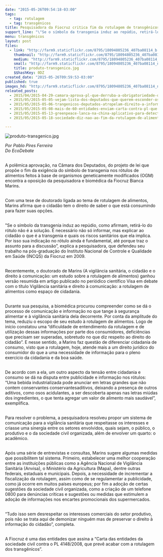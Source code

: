 ```yaml
---
date: "2015-05-26T09:54:18-03:00"
tags:
  - tag: rotulagem
  - tag: transgênicos
title: Pesquisadora da Fiocruz critica fim da rotulagem de transgênicos
support_line: "\"Se o símbolo da transgenia induz ao repúdio, retirá-lo do rótulo não é a solução. É necessário não só informar, mas explicar ao cidadão o que é a transgenia e quais os riscos sanitários que ela implica\", afirma a pesquisadora."
menu: transgênicos
layout: post
files:
  - link: "http://farm9.staticflickr.com/8795/18094805236_407ba08114_b.jpg"
    thumbnail: "http://farm9.staticflickr.com/8795/18094805236_407ba08114_t.jpg"
    medium: "http://farm9.staticflickr.com/8795/18094805236_407ba08114_z.jpg"
    small: "http://farm9.staticflickr.com/8795/18094805236_407ba08114_n.jpg"
    title: produto-transgenico.jpg
    $$hashKey: 0DZ
created_date: "2015-05-26T09:59:53-03:00"
published: true
images_hd: "http://farm9.staticflickr.com/8795/18094805236_407ba08114_n.jpg"
releated_posts:
  - 2015/04/2015-04-29-camara-aprova-pl-que-derruba-a-obrigatoriedade-da-rotulagem-de-alimentos-transgenicos.md
  - 2015/05/2015-05-05-vejam-lista-dos-deputados-que-querem-esconder-os-transgenicos-do-brasileiro.md
  - 2015/05/2015-05-06-trangenicos-deputados-atropelam-direito-a-informacao.md
  - 2015/05/2015-05-08-mais-de-60-entidades-enviam-carta-contra-pl-que-acaba-com-rotulagem-de-transgenicos.md
  - 2015/05/2015-05-13-greenpeace-lanca-na-china-aplicativo-para-detectar-alimentos-transgenicos.md
  - 2015/05/2015-05-18-sociedade-diz-nao-ao-fim-da-rotulagem-de-alimentos-transgenicos.md

---
```

<p><img alt="produto-transgenico.jpg" src="http://farm9.staticflickr.com/8795/18094805236_407ba08114_b.jpg" /></p>

<p><em>Por Pablo Pires Ferreira<br />
Do EcoDebate</em></p>

<p><br />
A pol&ecirc;mica aprova&ccedil;&atilde;o, na C&acirc;mara dos Deputados, do projeto de lei que prop&otilde;e o fim da exig&ecirc;ncia do s&iacute;mbolo de transgenia nos r&oacute;tulos de alimentos feitos &agrave; base de organismos geneticamente modificados (OGM) encontra a oposi&ccedil;&atilde;o da pesquisadora e biom&eacute;dica da Fiocruz Bianca Marins.</p>

<p><br />
Com uma tese de doutorado ligada ao tema de rotulagem de alimentos, Marins afirma que o cidad&atilde;o tem o direito de saber o que est&aacute; consumindo para fazer suas op&ccedil;&otilde;es.</p>

<p><br />
&quot;Se o s&iacute;mbolo da transgenia induz ao rep&uacute;dio, como afirmam, retir&aacute;-lo do r&oacute;tulo n&atilde;o &eacute; a solu&ccedil;&atilde;o. &Eacute; necess&aacute;rio n&atilde;o s&oacute; informar, mas explicar ao cidad&atilde;o o que &eacute; a transgenia e quais os riscos sanit&aacute;rios que ela implica. Por isso sua indica&ccedil;&atilde;o no r&oacute;tulo ainda &eacute; fundamental, at&eacute; porque traz o assunto para a discuss&atilde;o&rdquo;, explica a pesquisadora, que defendeu seu trabalho na p&oacute;s-gradua&ccedil;&atilde;o do Instituto Nacional de Controle e Qualidade em Sa&uacute;de (INCQS) da Fiocruz em 2009.</p>

<p><br />
Recentemente, o doutorado de Marins (A vigil&acirc;ncia sanit&aacute;ria, o cidad&atilde;o e o direito &agrave; comunica&ccedil;&atilde;o: um estudo sobre a rotulagem de alimentos) ganhou vers&atilde;o resumida em artigo publicado no peri&oacute;dico cient&iacute;fico Visa em debate com o t&iacute;tulo Vigil&acirc;ncia sanit&aacute;ria e direito &agrave; comunica&ccedil;&atilde;o: a rotulagem de alimentos como espa&ccedil;o de cidadania.</p>

<p><br />
Durante sua pesquisa, a biom&eacute;dica procurou compreender como se d&aacute; o processo de comunica&ccedil;&atilde;o e informa&ccedil;&atilde;o no que tange &agrave; seguran&ccedil;a alimentar e &agrave; vigil&acirc;ncia sanit&aacute;ria dela decorrente. Por conta da amplitude do tema, reduziu o escopo de seu estudo &agrave; rotulagem de alimentos. Logo de in&iacute;cio constatou uma &ldquo;dificuldade de entendimento da rotulagem e de utiliza&ccedil;&atilde;o dessas informa&ccedil;&otilde;es por parte dos consumidores, defici&ecirc;ncias que precisam ser superadas, sobretudo no que diz respeito ao direito do cidad&atilde;o&rdquo;. E nesse sentido, a Marins faz quest&atilde;o de diferenciar cidadania de consumo, visto que a rotulagem, hoje, atende mais a um direito jur&iacute;dico do consumidor do que a uma necessidade de informa&ccedil;&atilde;o para o pleno exerc&iacute;cio da cidadania e da boa sa&uacute;de.</p>

<p><br />
De acordo com a ela, um outro aspecto da tens&atilde;o entre cidadania e consumo se d&aacute; na disputa entre publicidade e informa&ccedil;&atilde;o nos r&oacute;tulos: &ldquo;Uma bebida industrializada pode anunciar em letras grandes que n&atilde;o contem conservantes conservantesaditivos, deixando a presen&ccedil;a de outros aditivos, como osos acidulantes, a ser descoberta apenas nas letras mi&uacute;das dos ingredientes, o que tenta agregar um valor de alimento mais saud&aacute;vel&rdquo;, exemplifica.</p>

<p><br />
Para resolver o problema, a pesquisadora resolveu propor um sistema de comunica&ccedil;&atilde;o para a vigil&acirc;ncia sanit&aacute;ria que respeitasse os interesses e criasse uma sinergia entre os setores envolvidos, quais sejam, o p&uacute;blico, o produtivo e o da sociedade civil organizada, al&eacute;m de envolver um quarto: o acad&ecirc;mico.</p>

<p><br />
Ap&oacute;s uma s&eacute;rie de entrevistas e consultas, Marins sugere algumas medidas que possibilitem tal sistema. Primeiro, estabelecer uma melhor coopera&ccedil;&atilde;o entre as institui&ccedil;&otilde;es p&uacute;blicas como a Ag&ecirc;ncia Nacional de Vigil&acirc;ncia Sanit&aacute;ria (Anvisa), o Minist&eacute;rio da Agricultura (Mapa), dentre outras federais, estaduais e municipais. Depois, a necessidade de incrementar a fiscaliza&ccedil;&atilde;o da rotulagem, assim como de se regulamentar a publicidade, como j&aacute; ocorre em muitos pa&iacute;ses europeus; por fim a ado&ccedil;&atilde;o de certas sugest&otilde;es da sociedade civil organizada, como a cria&ccedil;&atilde;o de um telefone 0800 para den&uacute;ncias cr&iacute;ticas e sugest&otilde;es ou medidas que estimulem a ado&ccedil;&atilde;o de informa&ccedil;&otilde;es nos encartes promocionais dos supermercados.</p>

<p><br />
&ldquo;Tudo isso sem desrespeitar os interesses comerciais do setor produtivo, pois n&atilde;o se trata aqui de demonizar ningu&eacute;m mas de preservar o direito &agrave; informa&ccedil;&atilde;o do cidad&atilde;o&rdquo;, completa.</p>

<p><br />
A Fiocruz &eacute; uma das entidades que assina a &ldquo;Carta das entidades da sociedade civil contra o PL 4148/2008, que prev&ecirc; acabar com a rotulagem dos transg&ecirc;nicos&rdquo;.</p>
